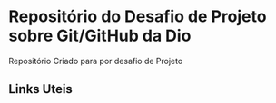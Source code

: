 # Repositório do Desafio de Projeto sobre Git/GitHub da Dio
Repositório Criado para por desafio de Projeto

## Links Uteis
